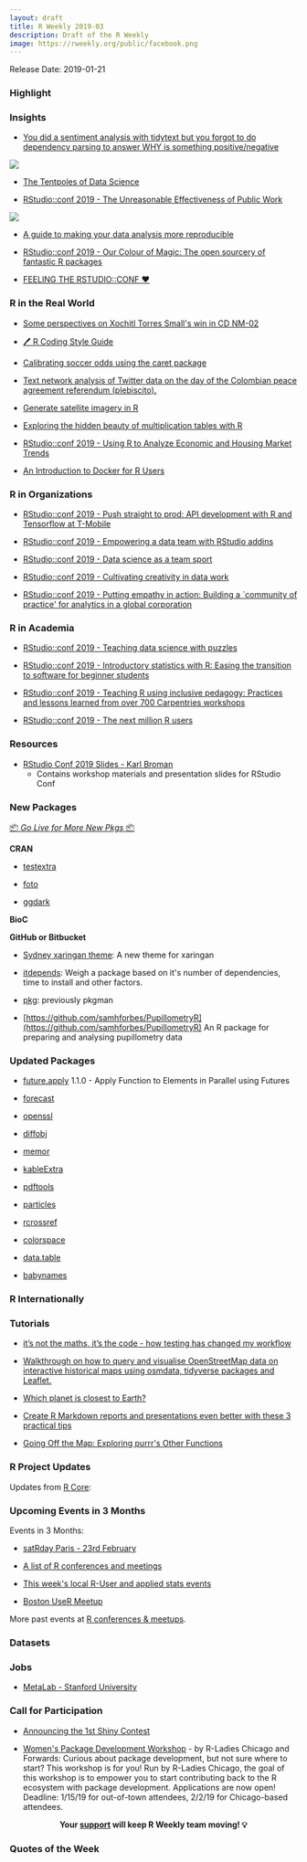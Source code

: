 ```yaml
---
layout: draft
title: R Weekly 2019-03
description: Draft of the R Weekly
image: https://rweekly.org/public/facebook.png
---
```


Release Date: 2019-01-21

###  Highlight



### Insights

+ [You did a sentiment analysis with tidytext but you forgot to do dependency parsing to answer WHY is something positive/negative](http://www.bnosac.be/index.php/blog/85-you-did-a-sentiment-analysis-with-tidytext-but-you-forgot-to-do-dependency-parsing-to-answer-why-is-something-positive-negative)

![](http://www.bnosac.be/images/bnosac/blog/sentiment-and-dependency-parsing.png)

+ [The Tentpoles of Data Science](https://simplystatistics.org/2019/01/18/the-tentpoles-of-data-science/)

+ [RStudio::conf 2019 - The Unreasonable Effectiveness of Public Work](https://www.dropbox.com/s/jk7216yr30ztpdp/DavidRobinson-RStudio-2019.pdf?dl=0)

![](https://i.imgur.com/5eRwbiI.png)

+ [A guide to making your data analysis more reproducible](http://inundata.org/talks/rstd19/#/)

+ [RStudio::conf 2019 - Our Colour of Magic: The open sourcery of fantastic R packages](https://docs.google.com/presentation/d/1iUz3A_xHIzeFIzOQ_JQLdGPbC82qcDEDSqvjIBiP1a8/edit#slide=id.p)


+ [FEELING THE RSTUDIO::CONF ❤️](https://juliasilge.com/blog/rstudio-conf-2019/)

### R in the Real World

+ [Some perspectives on Xochitl Torres Small's win in CD NM-02](https://www.jtimm.net/2019/01/17/xochitl-torres-small-win-2018/)

+ [🖊 R Coding Style Guide](http://irudnyts.github.io//r-coding-style-guide/)

+ [Calibrating soccer odds using the caret package ](http://dm13450.github.io/2019/01/10/Odds-and-Winning.html)

+ [Text network analysis of Twitter data on the day of the Colombian peace agreement referendum (plebiscito).  ](https://juanitorduz.github.io/text-mining-networks-and-visualization-plebiscito-tweets/)

+ [Generate satellite imagery in R](https://appsilon.com/satellite-imagery-generation-with-gans/)

+ [Exploring the hidden beauty of multiplication tables with R](https://solmos.netlify.com/post/2018-11-06-multiplication-table/multiplication-table-with-r/)

+ [RStudio::conf 2019 - Using R to Analyze Economic and Housing Market Trends](http://lenkiefer.com/2019/01/15/rstudioconf-poster/)

+ [An Introduction to Docker for R Users](https://colinfay.me/docker-r-reproducibility/)

###  R in Organizations

+ [RStudio::conf 2019 - Push straight to prod: API development with R and Tensorflow at T-Mobile](https://nolisllc.com/assets/presentations/r-tensorflow-api.pdf)

+ [RStudio::conf 2019 - Empowering a data team with RStudio addins](http://bit.ly/rstudioaddin19)

+ [RStudio::conf 2019 - Data science as a team sport](https://github.com/angelabassa/rstudioconf-2019)

+ [RStudio::conf 2019 - Cultivating creativity in data work](https://www.slideshare.net/mobile/hilaryparker/rstudioconf2019l)

+ [RStudio::conf 2019 - Putting empathy in action: Building a `community of practice' for analytics in a global corporation](https://cerebralmastication.com/prez/rstudio_conf_2019_main.html)

###  R in Academia

+ [RStudio::conf 2019 - Teaching data science with puzzles](https://github.com/isteves/ds-puzzles)

+ [RStudio::conf 2019 - Introductory statistics with R: Easing the transition to software for beginner students](http://calpoly.edu/~kbodwin/RStudio_2019.html)

+ [RStudio::conf 2019 - Teaching R using inclusive pedagogy: Practices and lessons learned from over 700 Carpentries workshops](https://docs.google.com/presentation/d/1yZTOcm0hO3sq8nz24luNoxL2Tk4IWfwoeYSXa09-zB8/edit#slide=id.g4d9835a148_0_218)

+ [RStudio::conf 2019 - The next million R users](https://github.com/rstudio/learning-r-survey/blob/master/slides/Next-Million-R-Users.pdf)


###  Resources
* [RStudio Conf 2019 Slides - Karl Broman](https://github.com/kbroman/RStudioConf2019Slides)
  - Contains workshop materials and presentation slides for RStudio Conf
  
  


###  New Packages

<p class="added-hostname"><a href="https://rweekly.org/live" target="_blank" class="externalLink">📦 <i>Go Live for More New Pkgs</i> 📦</a></p>

**CRAN**
* [testextra](https://CRAN.R-project.org/package=testextra)

* [foto](https://github.com/khufkens/foto)

* [ggdark](https://cran.r-project.org/web/packages/ggdark/index.html)



**BioC**



**GitHub or Bitbucket**
* [Sydney xaringan theme](https://github.com/garthtarr/sydney_xaringan): A new theme for xaringan

* [itdepends](https://github.com/jimhester/itdepends): Weigh a package based on it's number of dependencies, time to install and other factors.

* [pkg](https://github.com/r-lib/pkg): previously pkgman

* [https://github.com/samhforbes/PupillometryR](https://github.com/samhforbes/PupillometryR) An R package for preparing and analysing pupillometry data

### Updated Packages

* [future.apply](https://cran.r-project.org/package=future.apply) 1.1.0 - Apply Function to Elements in Parallel using Futures

* [forecast](https://cran.r-project.org/web/packages/forecast/index.html)

* [openssl](https://cran.r-project.org/web/packages/openssl/index.html)

* [diffobj](https://github.com/brodieG/diffobj)

* [memor](https://cran.r-project.org/web/packages/memor/index.html)

* [kableExtra](https://cran.r-project.org/web/packages/kableExtra/index.html)

* [pdftools](https://cran.r-project.org/web/packages/pdfrools/index.html)

* [particles](https://cran.r-project.org/web/packages/particles/index.html)

* [rcrossref](https://cran.r-project.org/web/packages/rcrossref/index.html)

* [colorspace](https://cran.r-project.org/web/packages/colorspace/index.html)

* [data.table](https://cran.r-project.org/web/packages/data.table/index.html)

* [babynames](https://cran.r-project.org/web/packages/babynames/index.html)

### R Internationally



###  Tutorials

+ [it’s not the maths, it’s the code - how testing has changed my workflow](http://cantabile.rbind.io/posts/2019-01-05-its-not-not-the-math-its-the-code/)

+ [Walkthrough on how to query and visualise OpenStreetMap data on interactive historical maps using osmdata, tidyverse packages and Leaflet.](https://mhermans.net/post/mapping-leuvense-gangen/)

+ [Which planet is closest to Earth?](https://flother.is/2019/which-planet-is-closest-to-earth/)

+ [Create R Markdown reports and presentations even better with these 3 practical tips](https://jozefhajnala.gitlab.io/r/r909-rmarkdown-tips/)

+ [Going Off the Map: Exploring purrr's Other Functions](https://hookedondata.org/going-off-the-map/)

<!--<div class="post-more-begi
n"></div><div class="post-more-end"></div>-->

###  R Project Updates

Updates from [R Core](http://developer.r-project.org/blosxom.cgi/R-devel/NEWS):


###  Upcoming Events in 3 Months

Events in 3 Months:

+ [satRday Paris - 23rd February](https://paris2019.satrdays.org/)

+ [A list of R conferences and meetings](https://jumpingrivers.github.io/meetingsR/events.html)

+ [This week's local R-User and applied stats events](https://community.rstudio.com/c/irl)

+ [Boston UseR Meetup](https://www.meetup.com/Boston-useR/events/257897151/)

More past events at [R conferences & meetups](https://conf.rweekly.org).

### Datasets




### Jobs

* [MetaLab - Stanford University](https://docs.google.com/document/d/1jlYl13DgiSVF4E3LyQ-m7fHEV2s8elMnGojbXsRSsV8/edit)



###  Call for Participation

+ [Announcing the 1st Shiny Contest](https://blog.rstudio.com/2019/01/07/first-shiny-contest/)

+ [Women's Package Development Workshop](https://forwards.github.io/edu/chicago/) - by R-Ladies Chicago and Forwards: Curious about package development, but not sure where to start? This workshop is for you! Run by R-Ladies Chicago, the goal of this workshop is to empower you to start contributing back to the R ecosystem with package development. Applications are now open! Deadline: 1/15/19 for out-of-town attendees, 2/2/19 for Chicago-based attendees.

<p class="hide-support added-hostname support-rweekly" style="text-align: center;font-weight: bold;">Your <a class="non-visited externalLink" href="https://www.patreon.com/rweekly" onclick="pas(this)">support</a> will keep R Weekly team moving! 💡</p>

###  Quotes of the Week
